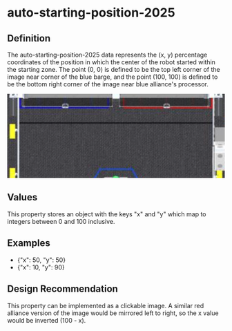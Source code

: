 # auto-starting-position-2025

## Definition
The auto-starting-position-2025 data represents the (x, y) percentage coordinates of the position in which the center of the robot started within the starting zone. The point (0, 0) is defined to be the top left corner of the image near corner of the blue barge, and the point (100, 100) is defined to be the bottom right corner of the image near blue alliance's processor.

![Auto Starting Area 2025](/assets/auto-starting-area-2025.png)

## Values
This property stores an object with the keys "x" and "y" which map to integers between 0 and 100 inclusive.

## Examples
- {"x": 50, "y": 50}
- {"x": 10, "y": 90}

## Design Recommendation
This property can be implemented as a clickable image. A similar red alliance version of the image would be mirrored left to right, so the x value would be inverted (100 - x).